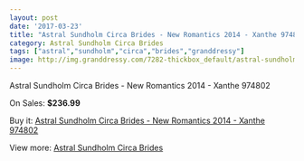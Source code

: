 ```yaml
---
layout: post
date: '2017-03-23'
title: "Astral Sundholm Circa Brides - New Romantics 2014 - Xanthe 974802"
category: Astral Sundholm Circa Brides
tags: ["astral","sundholm","circa","brides","granddressy"]
image: http://img.granddressy.com/7282-thickbox_default/astral-sundholm-circa-brides-new-romantics-2014-xanthe-974802.jpg
---
```

Astral Sundholm Circa Brides - New Romantics 2014 - Xanthe 974802

On Sales: **$236.99**
<a href="https://www.granddressy.com/en/astral-sundholm-circa-brides/6538-astral-sundholm-circa-brides-new-romantics-2014-xanthe-974802.html"><amp-img layout="responsive" width="600" height="600" src="//img.granddressy.com/7282-thickbox_default/astral-sundholm-circa-brides-new-romantics-2014-xanthe-974802.jpg" alt="Astral Sundholm Circa Brides - New Romantics 2014 - Xanthe 974802 0" /></a>

Buy it: [Astral Sundholm Circa Brides - New Romantics 2014 - Xanthe 974802](https://www.granddressy.com/en/astral-sundholm-circa-brides/6538-astral-sundholm-circa-brides-new-romantics-2014-xanthe-974802.html "Astral Sundholm Circa Brides - New Romantics 2014 - Xanthe 974802")

View more: [Astral Sundholm Circa Brides](https://www.granddressy.com/en/244-astral-sundholm-circa-brides "Astral Sundholm Circa Brides")
